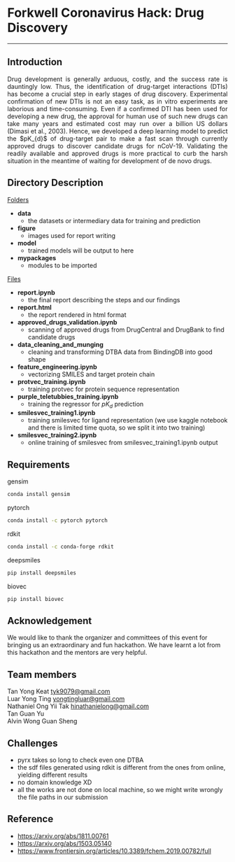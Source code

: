 # Forkwell Coronavirus Hack: Drug Discovery
<hr>

## Introduction
<div style="text-align: justify">
Drug development is generally arduous, costly, and the success rate is dauntingly low. Thus, the identification of drug-target interactions (DTIs) has become a crucial step in early stages of drug discovery. Experimental confirmation of new DTIs is not an easy task, as in vitro experiments are laborious and time-consuming. Even if a confirmed DTI has been used for developing a new drug, the approval for human use of such new drugs can take many years and estimated cost may run over a billion US dollars (Dimasi et al., 2003). Hence, we developed a deep learning model to predict the $pK_{d}$ of drug-target pair to make a fast scan through currently approved drugs to discover candidate drugs for nCoV-19. Validating the readily available and approved drugs is more practical to curb the harsh situation in the meantime of waiting for development of de novo drugs.
</div>

## Directory Description
<u>Folders</u>
- **data**
  - the datasets or intermediary data for training and prediction
- **figure**
  - images used for report writing
- **model**
  - trained models will be output to here
- **mypackages**
  - modules to be imported

<u>Files</u>
- **report.ipynb**
  - the final report describing the steps and our findings
- **report.html**
  - the report rendered in html format
- **approved_drugs_validation.ipynb**
  - scanning of approved drugs from DrugCentral and DrugBank to find candidate drugs
- **data_cleaning_and_munging**
  - cleaning and transforming DTBA data from BindingDB into good shape
- **feature_engineering.ipynb**
  - vectorizing SMILES and target protein chain
- **protvec_training.ipynb**
  - training protvec for protein sequence representation
- **purple_teletubbies_training.ipynb**
  - training the regressor for $pK_{d}$ prediction
- **smilesvec_training1.ipynb**
  - training smilesvec for ligand representation (we use kaggle notebook and there is limited time quota, so we split it into two training)
- **smilesvec_training2.ipynb**
  - online training of smilesvec from smilesvec_training1.ipynb output

## Requirements
gensim
```sh
conda install gensim
```
pytorch
```sh
conda install -c pytorch pytorch
```
rdkit
```sh
conda install -c conda-forge rdkit
```
deepsmiles
```sh
pip install deepsmiles
```
biovec
```sh
pip install biovec
```

## Acknowledgement
We would like to thank the organizer and committees of this event for bringing us an extraordinary and fun hackathon. We have learnt a lot from this hackathon and the mentors are very helpful.

## Team members
Tan Yong Keat tyk9079@gmail.com<br>
Luar Yong Ting yongtingluar@gmail.com<br>
Nathaniel Ong Yii Tak hinathanielong@gmail.com<br>
Tan Guan Yu <br>
Alvin Wong Guan Sheng <br>

## Challenges
- pyrx takes so long to check even one DTBA
- the sdf files generated using rdkit is different from the ones from online, yielding different results
- no domain knowledge XD
- all the works are not done on local machine, so we might write wrongly the file paths in our submission

## Reference
- https://arxiv.org/abs/1811.00761
- https://arxiv.org/abs/1503.05140
- https://www.frontiersin.org/articles/10.3389/fchem.2019.00782/full
